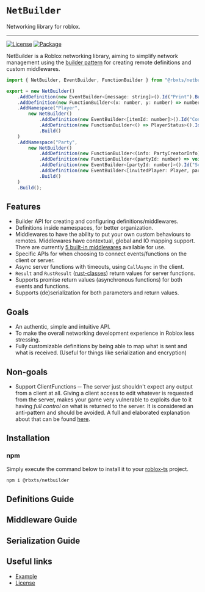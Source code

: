 <div>
	<h1><code>NetBuilder</code></h1>
	<p>Networking library for roblox.</p>
</div>

---

[![License](https://img.shields.io/badge/License-MIT-blue.svg)](https://opensource.org/licenses/MIT)
[![Package](https://badge.fury.io/js/%40rbxts%2Fnetbuilder.svg)](https://www.npmjs.com/package/@rbxts/netbuilder)

NetBuilder is a Roblox networking library, aiming to simplify network management using the [builder pattern](https://refactoring.guru/design-patterns/builder) for creating remote definitions and custom middlewares.

```js
import { NetBuilder, EventBuilder, FunctionBuilder } from "@rbxts/netbuilder";

export = new NetBuilder()
	.AddDefinition(new EventBuilder<[message: string]>().Id("Print").Build())
	.AddDefinition(new FunctionBuilder<(x: number, y: number) => number>().Id("Sum").Build())
	.AddNamespace("Player",
		new NetBuilder()
			.AddDefinition(new EventBuilder<[itemId: number]>().Id("ConsumeItem").Build())
			.AddDefinition(new FunctionBuilder<() => PlayerStatus>().Id("GetStatus").Build())
			.Build()
	)
	.AddNamespace("Party",
		new NetBuilder()
			.AddDefinition(new FunctionBuilder<(info: PartyCreatorInfo) => Party>().Id("Create").Build())
			.AddDefinition(new FunctionBuilder<(partyId: number) => void>().Id("Disband").Build())
			.AddDefinition(new EventBuilder<[partyId: number]>().Id("SendJoinRequest").Build())
			.AddDefinition(new EventBuilder<[invitedPlayer: Player, partyId: number]>().Id("SendInvite").Build())
			.Build()
	)
	.Build();
```

## Features
- Builder API for creating and configuring definitions/middlewares.
- Definitions inside namespaces, for better organization.
- Middlewares to have the ability to put your own custom behaviours to remotes. Middlewares have contextual, global and IO mapping support. There are currently [5 built-in middlewares](https://github.com/Rimuy/netbuilder/tree/main/src/Middleware) available for use.
- Specific APIs for when choosing to connect events/functions on the client or server.
- Async server functions with timeouts, using `CallAsync` in the client.
- `Result` and `RustResult` ([rust-classes](https://github.com/Dionysusnu/rbxts-rust-classes)) return values for server functions.
- Supports promise return values (asynchronous functions) for both events and functions.
- Supports (de)serialization for both parameters and return values.

## Goals
- An authentic, simple and intuitive API.
- To make the overall networking development experience in Roblox less stressing.
- Fully customizable definitions by being able to map what is sent and what is received. (Useful for things like serialization and encryption)

## Non-goals
- Support ClientFunctions ─ The server just shouldn't expect any output from a client at all. Giving a client access to edit whatever is requested from the server, makes your game very vulnerable to exploits due to it having *full control* on what is returned to the server.
It is considered an anti-pattern and should be avoided.
A full and elaborated explanation about that can be found [here](https://www.youtube.com/watch?v=0H_xcA-0LDE).

## Installation
### npm
Simply execute the command below to install it to your [roblox-ts](https://roblox-ts.com/) project.
```bash
npm i @rbxts/netbuilder
```

<!-- ### Wally
For [wally](https://wally.run/) users, the package can be installed by adding the following line into their `wally.toml`.
```cs
[dependencies]
NetBuilder = "rimuy/netbuilder@0.1.0"
```

After that, just run `wally install`. -->

<!-- ### From model file
Model files are uploaded to every release as `.rbxmx` files. You can download the file from the [Releases page](https://github.com/Rimuy/netbuilder/releases) and load it into your project however you see fit. -->

## Definitions Guide

## Middleware Guide

## Serialization Guide

## Useful links
- [Example](example/)
- [License](LICENSE)